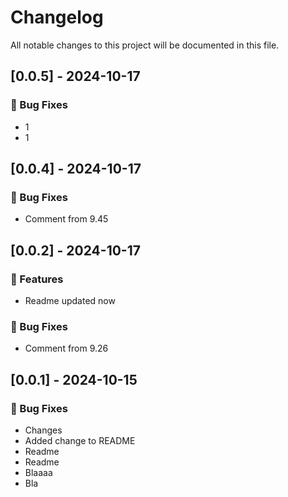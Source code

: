 # Changelog

All notable changes to this project will be documented in this file.

## [0.0.5] - 2024-10-17

### 🐛 Bug Fixes

- 1
- 1

## [0.0.4] - 2024-10-17

### 🐛 Bug Fixes

- Comment from 9.45

## [0.0.2] - 2024-10-17

### 🚀 Features

- Readme updated now

### 🐛 Bug Fixes

- Comment from 9.26

## [0.0.1] - 2024-10-15

### 🐛 Bug Fixes

- Changes
- Added change to README
- Readme
- Readme
- Blaaaa
- Bla

<!-- generated by git-cliff -->
